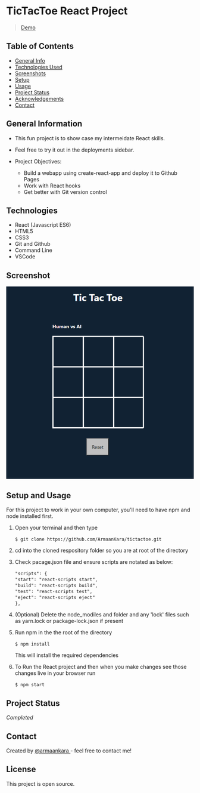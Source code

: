 # TicTacToe React Project
> <a href="https://armaankara.github.io/tictactoe/">Demo</a>
## Table of Contents
* [General Info](#general-information)
* [Technologies Used](#technologies-used)
* [Screenshots](#screenshots)
* [Setup](#setup)
* [Usage](#usage)
* [Project Status](#project-status)
* [Acknowledgements](#acknowledgements)
* [Contact](#contact)
<!-- * [License](#license) -->
## General Information
- This fun project is to show case my intermeidate React skills. 

- Feel free to try it out in the deployments sidebar.

- Project Objectives:
  - Build a webapp using create-react-app and deploy it to Github Pages
  - Work with React hooks
  - Get better with Git version control
## Technologies
- React (Javascript ES6)
- HTML5
- CSS3
- Git and Github
- Command Line
- VSCode

## Screenshot
![Excursion webpage finished product](public\tictactoeSC.png)


## Setup and Usage

For this project to work in your own computer, you'll need to have npm and node installed first.

1. Open your terminal and then type
    ```
    $ git clone https://github.com/ArmaanKara/tictactoe.git
    ```
2. cd into the cloned respository folder so you are at root of the directory

3. Check pacage.json file and ensure scripts are notated as below:
    ```
    "scripts": {
    "start": "react-scripts start",
    "build": "react-scripts build",
    "test": "react-scripts test",
    "eject": "react-scripts eject"
    },
    ```
4. (Optional) Delete the node_modiles and folder and any 'lock' files such as yarn.lock or package-lock.json if present

5. Run npm in the the root of the directory
     ```
    $ npm install
    ```
    This will install the required dependencies


6. To Run the React project and then when you make changes see those changes live in your browser run

    ``` 
    $ npm start
    ```


## Project Status
_Completed_


## Contact
Created by <a href="armaankara">@armaankara </a> - feel free to contact me!

## License
This project is open source.
